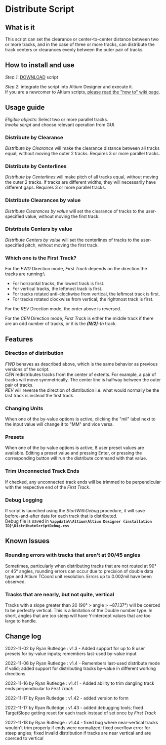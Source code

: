# Distribute Script

## What is it
This script can set the clearance or center-to-center distance between two or more tracks, and in the case of three or more tracks, can distribute the track centers or clearances evenly between the outer pair of tracks.

## How to install and use
_Step 1_: [DOWNLOAD](https://minhaskamal.github.io/DownGit/#/home?url=https://github.com/RnDMonkey/scripts-libraries/new/Update-Distribute-script/Distribute) script

_Step 2_: integrate the script into Altium Designer and execute it.\
If you are a newcomer to Altium scripts, [please read the "how to" wiki page](https://github.com/Altium-Designer-addons/scripts-libraries/wiki/HowTo_execute_scripts).

## Usage guide
_Eligible objects_: Select two or more parallel tracks.\
_Invoke script_ and choose relevant operation from GUI.
### Distribute by Clearance
_Distribute by Clearance_ will make the clearance distance between all tracks equal, without moving the outer 2 tracks. Requires 3 or more parallel tracks.
### Distribute by Centerlines
_Distribute by Centerlines_ will make pitch of all tracks equal, without moving the outer 2 tracks. If tracks are different widths, they will necessarily have different gaps. Requires 3 or more parallel tracks.
### Distribute Clearances by value
_Distribute Clearances by value_ will set the clearance of tracks to the user-specified value, without moving the first track.
### Distribute Centers by value
_Distribute Centers by value_ will set the centerlines of tracks to the user-specified pitch, without moving the first track.
### Which one is the First Track?
For the _FWD_ Direction mode, _First Track_ depends on the direction the tracks are running:\
* For horizontal tracks, the lowest track is first.
* For vertical tracks, the leftmost track is first.
* For tracks rotated anti-clockwise from vertical, the leftmost track is first.
* For tracks rotated clockwise from vertical, the rightmost track is first.

For the _REV_ Direction mode, the order above is reversed.

For the _CEN_ Direction mode, _First Track_ is either the middle track if there are an odd number of tracks, or it is the ***(N/2)***_-th_ track.

## Features

### Direction of distribution
_FWD_ behaves as described above, which is the same behavior as previous versions of the script.\
_CEN_ redistributes tracks from the center of extents. For example, a pair of tracks will move symmetrically. The center line is halfway between the outer pair of tracks.\
_REV_ will reverse the direction of distribution i.e. what would normally be the last track is instead the first track.
### Changing Units
When one of the by-value options is active, clicking the "mil" label next to the input value will change it to "MM" and vice versa.
### Presets
When one of the by-value options is active, 8 user preset values are available. Editing a preset value and pressing Enter, or pressing the corresponding button will run the distribute command with that value.
### Trim Unconnected Track Ends
If checked, any unconnected track ends will be trimmed to be perpendicular with the respective end of the _First Track_.
### Debug Logging
If script is launched using the _StartWithDebug_ procedure, it will save before-and-after data for each track that is distributed.\
Debug file is saved in **`%appdata%\Altium\Altium Designer {installation ID}\DistributeScriptDebug.csv`**

## Known Issues
### Rounding errors with tracks that aren't at 90/45 angles
Sometimes, particularly when distributing tracks that are not routed at 90° or 45° angles, rounding errors can occur due to precision of double data type and Altium TCoord unit resolution. Errors up to 0.002mil have been observed.
### Tracks that are nearly, but not quite, vertical
Tracks with a slope greater than 20 (90° > angle > ~87.137°) will be coerced to be perfectly vertical. This is a limitation of the Double number type. In short, angles that are too steep will have Y-intercept values that are too large to handle.

## Change log
2022-11-02 by Ryan Rutledge : v1.3 - Added support for up to 8 user presets for by-value inputs; remembers last-used by-value input

2022-11-06 by Ryan Rutledge : v1.4 - Remembers last-used distribute mode if valid; added support for distributing tracks by-value in different working directions

2022-11-16 by Ryan Rutledge : v1.41 - Added ability to trim dangling track ends perpendicular to _First Track_

2022-11-17 by Ryan Rutledge : v1.42 - added version to form

2022-11-17 by Ryan Rutledge : v1.43 - added debugging tools; fixed TargetSlope getting reset for each track instead of set once by _First Track_

2022-11-18 by Ryan Rutledge : v1.44 - fixed bug where near-vertical tracks wouldn't trim properly if ends were normalized; fixed overflow error for steep angles; fixed invalid distribution if tracks are near vertical and are coerced to vertical
